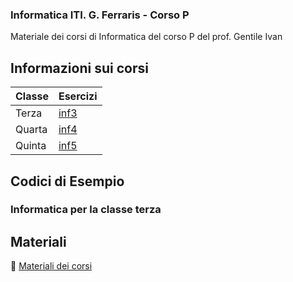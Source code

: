 ### Informatica ITI. G. Ferraris - Corso P
Materiale dei corsi di Informatica del corso P del prof. Gentile Ivan

## Informazioni sui corsi

| Classe    | Esercizi |
|--------   |----------|
| Terza     | [inf3](https://github.com/prof-gentile-i/inf3) |
| Quarta    | [inf4](https://github.com/prof-gentile-i/inf4) |
| Quinta    | [inf5](https://github.com/prof-gentile-i/inf5) |

## Codici di Esempio
### Informatica per la classe terza

## Materiali

:blue_book: [Materiali dei corsi](https://github.com/prof-gentile-i/materiali)
